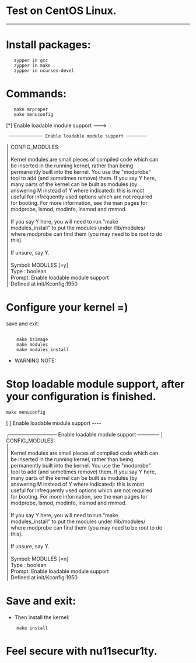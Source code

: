 # Test on CentOS Linux.

------------------------------------------------------------------
# Install packages:
```
   zypper in gcc
   zypper in make 
   zypper in ncurses-devel
```
# Commands: 
```
   make mrproper
   make menuconfig
```   
   [*] Enable loadable module support  --->  
   
     ───────────── Enable loadable module support ────────
  │ CONFIG_MODULES:                                                                                                                                                                                              
  │                                                                                                                                                                                                              
  │ Kernel modules are small pieces of compiled code which can                                                                                                                                                   
  │ be inserted in the running kernel, rather than being                                                                                                                                                         
  │ permanently built into the kernel.  You use the "modprobe"                                                                                                                                                   
  │ tool to add (and sometimes remove) them.  If you say Y here,                                                                                                                                                 
  │ many parts of the kernel can be built as modules (by                                                                                                                                                         
  │ answering M instead of Y where indicated): this is most                                                                                                                                                      
  │ useful for infrequently used options which are not required                                                                                                                                                  
  │ for booting.  For more information, see the man pages for                                                                                                                                                    
  │ modprobe, lsmod, modinfo, insmod and rmmod.                                                                                                                                                                  
  │                                                                                                                                                                                                              
  │ If you say Y here, you will need to run "make                                                                                                                                                                
  │ modules_install" to put the modules under /lib/modules/                                                                                                                                                      
  │ where modprobe can find them (you may need to be root to do                                                                                                                                                  
  │ this).                                                                                                                                                                                                       
  │                                                                                                                                                                                                              
  │ If unsure, say Y.                                                                                                                                                                                            
  │                                                                                                                                                                                                              
  │ Symbol: MODULES [=y]                                                                                                                                                                                         
  │ Type  : boolean                                                                                                                                                                                              
  │ Prompt: Enable loadable module support                                                                                                                                                                       
  │   Defined at init/Kconfig:1950    
 
 # Configure your kernel =)
 
   save and exit:  
```

    make bzImage
    make modules
    make modules_install
```
  - WARNING NOTE:   

   # Stop loadable module support, after your configuration is finished.
   
   ```
   make menuconfig
   ```
   [ ] Enable loadable module support  ----  


  ┌───────────── Enable loadable module support ──────
  │ CONFIG_MODULES:                                                                                                                                                                                              
  │                                                                                                                                                                                                              
  │ Kernel modules are small pieces of compiled code which can                                                                                                                                                   
  │ be inserted in the running kernel, rather than being                                                                                                                                                         
  │ permanently built into the kernel.  You use the "modprobe"                                                                                                                                                   
  │ tool to add (and sometimes remove) them.  If you say Y here,                                                                                                                                                 
  │ many parts of the kernel can be built as modules (by                                                                                                                                                         
  │ answering M instead of Y where indicated): this is most                                                                                                                                                      
  │ useful for infrequently used options which are not required                                                                                                                                                  
  │ for booting.  For more information, see the man pages for                                                                                                                                                    
  │ modprobe, lsmod, modinfo, insmod and rmmod.                                                                                                                                                                  
  │                                                                                                                                                                                                              
  │ If you say Y here, you will need to run "make                                                                                                                                                                
  │ modules_install" to put the modules under /lib/modules/                                                                                                                                                      
  │ where modprobe can find them (you may need to be root to do                                                                                                                                                  
  │ this).                                                                                                                                                                                                       
  │                                                                                                                                                                                                              
  │ If unsure, say Y.                                                                                                                                                                                            
  │                                                                                                                                                                                                              
  │ Symbol: MODULES [=n]                                                                                                                                                                                         
  │ Type  : boolean                                                                                                                                                                                              
  │ Prompt: Enable loadable module support                                                                                                                                                                       
  │   Defined at init/Kconfig:1950 
  
# Save and exit:
- Then install the kernel:
```
    make install
```
  # Feel secure with nu11secur1ty.



